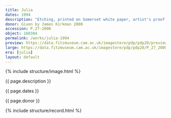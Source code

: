 ```yaml
---
title: Julia
dates: 1994
description: "Etching, printed on Somerset white paper, artist's proof outside the published edition of 30."
donor: Given by James Kirkman 2000
accession: P.27-2000
object: 160384
permalink: /works/julia-1994
preview: https://data.fitzmuseum.cam.ac.uk/imagestore/pdp/pdp28/preview_P_27_2000.jpg
large: https://data.fitzmuseum.cam.ac.uk/imagestore/pdp/pdp28/P_27_2000.jpg
era: [julia]
layout: default
---
```

{% include structure/image.html %}

{{ page.description }}

{{ page.dates }}

{{ page.donor }}

{% include structure/record.html %}
